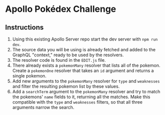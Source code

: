 # Apollo Pokédex Challenge

## Instructions

1. Using this existing Apollo Server repo start the dev server with `npm run dev`.
2. The source data you will be using is already fetched and added to the GraphQL "context," ready to be used by the resolvers.
3. The resolver code is found in the `EDIT.js` file.
4. There already exists a `pokemonMany` resolver that lists all of the pokemon. Create a `pokemonOne` resolver that takes an `id` argument and returns a single pokemon.
5. Add new arguments to the `pokemonMany` resolver for `type` and `weaknesses` and filter the resulting pokemon list by these values.
6. Add a `searchTerm` argument to the `pokemonMany` resolver and try to match the pokemons' `name` fields to it, returning all the matches. Make this compatible with the `type` and `weaknesses` filters, so that all three arguments narrow the search.
